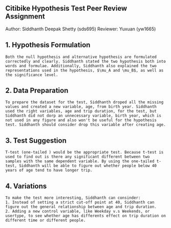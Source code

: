 ## Citibike Hypothesis Test Peer Review Assignment

Author: Siddhanth Deepak Shetty (sds695)
Reviewer: Yuxuan (yw1665)

## 1. Hypothesis Formulation
	Both the null hypothesis and alternative hypothesis are formulated correctedly and clearly. Siddhanth stated the two hypothesis both into words and formulae. Additionally, Siddhanth also explained the two representations used in the hypothesis, $\mu_A and \mu_B$, as well as the significance level.


## 2. Data Preparation
	To prepare the dataset for the test, Siddhanth droped all the missing values and created a new variable, age, from birth year. Siddhanth used the right variables, age and trip duration, for the test, but Siddhanth did not dorp an unnecessary variable, birth year, which is not used in any figure and also won't be useful for the hypothesis test. Siddhanth should consider drop this variable after creating age. 
	

## 3. Test Suggestion
	T-test (one-tailed ) would be the appropriate test. Because t-test is used to find out is there any significant different between two samples with the same dependent variable. By using the one-tailed t-test, Siddhanth will be able to figure out whether people below 40 years of age tend to have longer trip.

## 4. Variations
	To make the test more interesting, Siddhanth can consinder:
	1. Instead of setting a strict cut-off point at 40, Siddhanth can figure out the general relationship between age and trip duration. 
	2. Adding a new control variable, like Weekday v.s Weekends, or usertype, to see whether age has differents effect on trip duration on different time or different people. 
